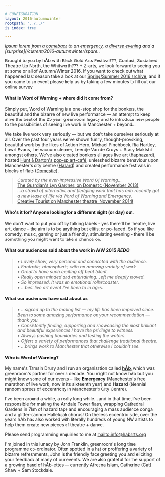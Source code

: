 ```yaml
---

# CONFIGURATION
layout: 2016-autumnwinter
rootpath: "../../"
is_index: true

---
```

*Ipsum lorem from a [comeback](/current/2016-autumnwinter/wohead) to an [emergency](/current/2016-emergency), a [diverse evening](/current/2016-diversity) and a [surprise](/current/2016-autumnwinter/spare…*          
          
Brought to you by hÅb with Black Gold Arts Festival???, Contact, Sustained Theatre Up North, the Whitworth??? + Z-arts, we look forward to seeing you at some or all of Autumn/Winter 2016. If you want to check out what happened last season take a look at our [Spring/Summer 2016 archive](/archive/2016-springsummer), and if you came to an event please help us by taking a few minutes to fill out our <a href="http://research.audiencesurveys.org/s.asp?k=144976563660" target="_blank">online survey</a>.       
             
#### What is Word of Warning + where did it come from?
Simply put, Word of Warning is a one-stop shop for the bonkers, the beautiful and the bizarre of new live performance — an attempt to keep alive the best of the 25 year greenroom legacy and to introduce new people to the possibilities of seeing live work in Manchester + beyond…          
        
We take live work very seriously — but we don't take ourselves seriously at all. Over the past four years we've shown funny, thought-provoking, beautiful work by the likes of Action Hero, Michael Pinchbeck, Ria Hartley, Lowri Evans, the vacuum cleaner, Leentje Van de Cruys + Stacy Makishi amongst others. We've also created bonkers all ages live art ([Haphazard](http://haphazardmcr.org)), hosted [Hunt & Darton's pop-up art-café](/archive/2015-spring/h&d), unleashed bizarre behaviour upon Manchester's city centre ([Hazard](http://hazardmcr.org)) and created performance festivals in blocks of flats ([Domestic](http://domesticmcr.org)).     
        
>*Curated by the ever-impressive Word Of Warning…*<br><a href="http://www.theguardian.com/stage/2013/nov/02/this-weeks-theatre" target="_blank">The Guardian's Lyn Gardner, on Domestic (November 2013)</a><br>*…a strand of alternative and fledgling work that has only recently got a new lease of life via Word of Warning and Emergency.*<br><a href="http://www.creativetourist.com/articles/theatre/manchester/manchester-theatre-lyn-gardner-on-a-city-reaching-beyond-the-theatrical-peaks" target="_blank">Creative Tourist on Manchester theatre (November 2014)</a>        
        
#### Who's it for? Anyone looking for a different night (or day) out.            
We don't want to put you off by talking labels – yes there'll be theatre, live art, dance – the aim is to be anything but elitist or po-faced. So if you like comedy, music, gaming or just a friendly, stimulating evening – there'll be something you might want to take a chance on.                 
        
#### What our audiences said about the work in A/W 2015 ***REDO***  
>• *Lovely show, very personal and connected with the audience.*<br>• *Fantastic, atmospheric, with an amazing variety of work.*<br>• *Great to have such exciting off beat talent.*<br>• *Really open minded and entertaining. Left me deeply moved.*<br>• *So impressed. It was an emotional rollercoaster.*<br>• *…best live art event I've been to in ages.*        
        
#### What our audiences have said about us           
>• *…signed up to the mailing list — my life has been improved since. Been to some amazing performance on your recommendation — thank you.*<br>• *Consistently finding, supporting and showcasing the most brilliant and beautiful experiences I have the privilege to witness.*<br>• *Always pushing boundaries and testing the waters.*<br>• *Offers a variety of performances that challenge traditional theatre.*<br>• *…brings work to Manchester that otherwise I couldn’t see.*        
        
#### Who is Word of Warning?         
My name's Tamsin Drury and I run an organisation called **[hÅb](/hab)**, which was greenroom's partner for over a decade. You might not know hÅb but you might know some of our events – like **Emergency** (Manchester's free marathon of live work, now in its sixteenth year) and **Hazard** (biennial random sprees of eccentricity in Manchester's City Centre).

I've been around a while, a really long while… and in that time, I've been responsible for making the Arndale Tower flash, wrapping Cathedral Gardens in 7km of hazard tape and encouraging a mass audience conga and a glitter-cannon Hallelujah chorus! On the less eccentric side, over the years hÅb has also worked with literally hundreds of young NW artists to help them create new pieces of theatre + dance.
          
Please send programming enquiries to me at <mailto:info@habarts.org>             

I'm joined in this lunacy by John Franklin, greenroom's long time programme co-ordinator. Often spotted in a hat or proffering a variety of bizarre refreshments, John is the friendly face greeting you and eliciting your feedback at many of our events. We are also grateful for the support of a growing band of hÅb-ettes — currently Afreena Islam, Catherine (Cat) Shaw + Sam Stockdale.
